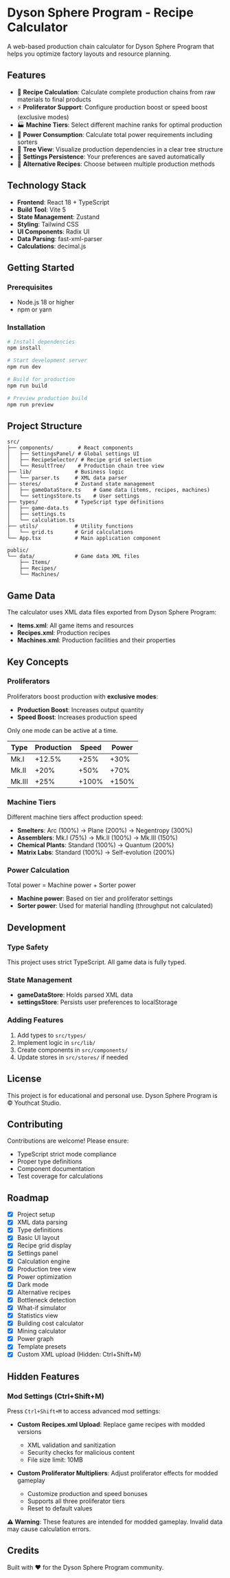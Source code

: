 # Dyson Sphere Program - Recipe Calculator

A web-based production chain calculator for Dyson Sphere Program that helps you optimize factory layouts and resource planning.

## Features

- 🔢 **Recipe Calculation**: Calculate complete production chains from raw materials to final products
- ⚡ **Proliferator Support**: Configure production boost or speed boost (exclusive modes)
- 🏭 **Machine Tiers**: Select different machine ranks for optimal production
- 🔌 **Power Consumption**: Calculate total power requirements including sorters
- 🌳 **Tree View**: Visualize production dependencies in a clear tree structure
- 💾 **Settings Persistence**: Your preferences are saved automatically
- 🔄 **Alternative Recipes**: Choose between multiple production methods

## Technology Stack

- **Frontend**: React 18 + TypeScript
- **Build Tool**: Vite 5
- **State Management**: Zustand
- **Styling**: Tailwind CSS
- **UI Components**: Radix UI
- **Data Parsing**: fast-xml-parser
- **Calculations**: decimal.js

## Getting Started

### Prerequisites

- Node.js 18 or higher
- npm or yarn

### Installation

```bash
# Install dependencies
npm install

# Start development server
npm run dev

# Build for production
npm run build

# Preview production build
npm run preview
```

## Project Structure

```
src/
├── components/        # React components
│   ├── SettingsPanel/ # Global settings UI
│   ├── RecipeSelector/ # Recipe grid selection
│   └── ResultTree/    # Production chain tree view
├── lib/              # Business logic
│   └── parser.ts     # XML data parser
├── stores/           # Zustand state management
│   ├── gameDataStore.ts    # Game data (items, recipes, machines)
│   └── settingsStore.ts    # User settings
├── types/            # TypeScript type definitions
│   ├── game-data.ts
│   ├── settings.ts
│   └── calculation.ts
├── utils/            # Utility functions
│   └── grid.ts       # Grid calculations
└── App.tsx           # Main application component

public/
└── data/             # Game data XML files
    ├── Items/
    ├── Recipes/
    └── Machines/
```

## Game Data

The calculator uses XML data files exported from Dyson Sphere Program:

- **Items.xml**: All game items and resources
- **Recipes.xml**: Production recipes
- **Machines.xml**: Production facilities and their properties

## Key Concepts

### Proliferators

Proliferators boost production with **exclusive modes**:
- **Production Boost**: Increases output quantity
- **Speed Boost**: Increases production speed

Only one mode can be active at a time.

| Type | Production | Speed | Power |
|------|-----------|-------|-------|
| Mk.I | +12.5% | +25% | +30% |
| Mk.II | +20% | +50% | +70% |
| Mk.III | +25% | +100% | +150% |

### Machine Tiers

Different machine tiers affect production speed:

- **Smelters**: Arc (100%) → Plane (200%) → Negentropy (300%)
- **Assemblers**: Mk.I (75%) → Mk.II (100%) → Mk.III (150%)
- **Chemical Plants**: Standard (100%) → Quantum (200%)
- **Matrix Labs**: Standard (100%) → Self-evolution (200%)

### Power Calculation

Total power = Machine power + Sorter power

- **Machine power**: Based on tier and proliferator settings
- **Sorter power**: Used for material handling (throughput not calculated)

## Development

### Type Safety

This project uses strict TypeScript. All game data is fully typed.

### State Management

- **gameDataStore**: Holds parsed XML data
- **settingsStore**: Persists user preferences to localStorage

### Adding Features

1. Add types to `src/types/`
2. Implement logic in `src/lib/`
3. Create components in `src/components/`
4. Update stores in `src/stores/` if needed

## License

This project is for educational and personal use. Dyson Sphere Program is © Youthcat Studio.

## Contributing

Contributions are welcome! Please ensure:

- TypeScript strict mode compliance
- Proper type definitions
- Component documentation
- Test coverage for calculations

## Roadmap

- [x] Project setup
- [x] XML data parsing
- [x] Type definitions
- [x] Basic UI layout
- [x] Recipe grid display
- [x] Settings panel
- [x] Calculation engine
- [x] Production tree view
- [x] Power optimization
- [x] Dark mode
- [x] Alternative recipes
- [x] Bottleneck detection
- [x] What-if simulator
- [x] Statistics view
- [x] Building cost calculator
- [x] Mining calculator
- [x] Power graph
- [x] Template presets
- [x] Custom XML upload (Hidden: Ctrl+Shift+M)

## Hidden Features

### Mod Settings (Ctrl+Shift+M)

Press `Ctrl+Shift+M` to access advanced mod settings:

- **Custom Recipes.xml Upload**: Replace game recipes with modded versions
  - XML validation and sanitization
  - Security checks for malicious content
  - File size limit: 10MB
  
- **Custom Proliferator Multipliers**: Adjust proliferator effects for modded gameplay
  - Customize production and speed bonuses
  - Supports all three proliferator tiers
  - Reset to default values

**⚠️ Warning**: These features are intended for modded gameplay. Invalid data may cause calculation errors.

## Credits

Built with ❤️ for the Dyson Sphere Program community.
